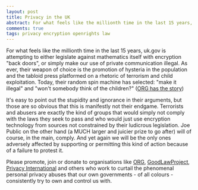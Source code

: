 ```yaml
---
layout: post
title: Privacy in the UK
abstract: For what feels like the millionth time in the last 15 years, uk.gov is attempting to either legislate against mathematics itself with encryption "back doors", or simply make our use of private communication illegal.
comments: true
tags: privacy encryption openrights law
---
```


For what feels like the millionth time in the last 15 years, uk.gov is attempting to either legislate against mathematics itself with encryption "back doors", or simply make our use of private communication illegal. As ever, their weapon of choice is the promotion of hysteria in the population and the tabloid press platformed on a rhetoric of terrorism and child exploitation. Today, their random spin machine has selected: "make it illegal" and "won't somebody think of the children?" ([ORG has the story](https://www.openrightsgroup.org/blog/online-harms-encryption-under-attack/))

It's easy to point out the stupidity and ignorance in their arguments, but those are so obvious that this is manifestly not their endgame. Terrorists and abusers are exactly the kind of groups that would simply not comply with the laws they seek to pass and who would just use encryption technology from sources not constrained by their ludicrous legislation. Joe Public on the other hand (a MUCH larger and juicier prize to go after) will of course, in the main, comply. And yet again we will be the only ones adversely affected by supporting or permitting this kind of action because of a failure to protest it.

Please promote, join or donate to organisations like [ORG](https://www.openrightsgroup.org), [GoodLawProject](https://goodlawproject.org), [Privacy International](https://www.privacyinternational.org/) and others who work to curtail the phenomenal personal privacy abuses that our own governments - of all colours - consistently try to own and control us with. 
